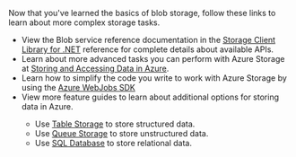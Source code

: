 
Now that you've learned the basics of blob storage, follow these links to learn about more complex storage tasks.

- View the Blob service reference documentation in the [Storage Client Library for .NET](http://go.microsoft.com/fwlink/?LinkID=390731) reference for complete details about available APIs.
- Learn about more advanced tasks you can perform with Azure Storage at [Storing and Accessing Data in Azure](https://msdn.microsoft.com/library/azure/gg433040.aspx).    
- Learn how to simplify the code you write to work with Azure Storage by using the [Azure WebJobs SDK](../app-service/websites-dotnet-webjobs-sdk.md)
- View more feature guides to learn about additional options for storing data in Azure.
<ul> 
 <ul>
    <li>Use <a href="https://azure.microsoft.com/en-us/documentation/articles/vs-storage-aspnet5-getting-started-blobs/">Table Storage</a> to store structured data.</li>
    <li>Use <a href="https://azure.microsoft.com/documentation/articles/storage-dotnet-how-to-use-queues/">Queue Storage</a> to store unstructured data.</li>
    <li>Use <a href="https://azure.microsoft.com/documentation/articles/sql-database-dotnet-how-to-use/">SQL Database</a> to store relational data.</li>
  </ul>
</ul>

